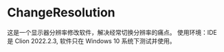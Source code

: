#  ChangeResolution
这是一个显示器分辨率修改软件，解决经常切换分辨率的痛点。
使用环境：IDE 是 Clion 2022.2.3, 软件只在 Windows 10 系统下测试并使用。
